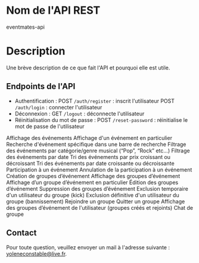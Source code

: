 # Nom de l'API REST

eventmates-api

# Description

Une brève description de ce que fait l'API et pourquoi elle est utile.

## Endpoints de l'API
  - Authentification :
      POST `/auth/register` : inscrit l'utilisateur
      POST `/auth/login` : connecter l'utilisateur
  - Déconnexion :
      GET `/logout` : déconnecte l'utilisateur
  - Réinitialisation du mot de passe :
      POST `/reset-password` : réinitialise le mot de passe de l'utilisateur

Affichage des événements
Affichage d'un événement en particulier
Recherche d'événement spécifique dans une barre de recherche
Filtrage des événements par catégorie/genre musical (“Pop”, “Rock” etc…)
Filtrage des événements par date
Tri des événements par prix croissant ou décroissant
Tri des événements par date croissante ou décroissante
Participation à un événement
Annulation de la participation à un événement
Création de groupes d’événement
Affichage des groupes d’événement
Affichage d’un groupe d’événement en particulier
Édition des groupes d’événement
Suppression des groupes d’événement
Exclusion temporaire d'un utilisateur du groupe (kick)
Exclusion définitive d'un utilisateur du groupe (bannissement)
Rejoindre un groupe
Quitter un groupe
Affichage des groupes d’événement de l'utilisateur (groupes créés et rejoints)
Chat de groupe

## Contact

Pour toute question, veuillez envoyer un mail à l'adresse suivante : yoleneconstable@live.fr.
